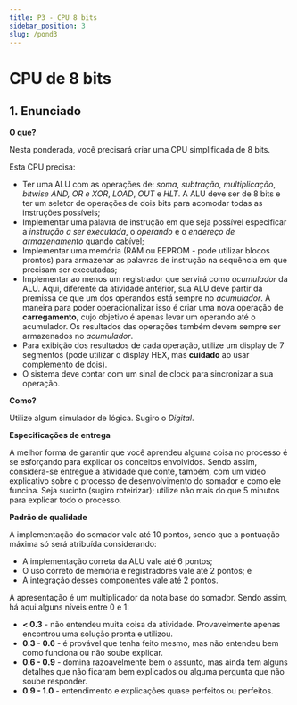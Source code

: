 ```yaml
---
title: P3 - CPU 8 bits
sidebar_position: 3
slug: /pond3
---
```


# CPU de 8 bits

## 1. Enunciado

**O que?**

Nesta ponderada, você precisará criar uma CPU simplificada de 8 bits. 

Esta CPU precisa:

* Ter uma ALU com as operações de: *soma*, *subtração*, *multiplicação*,
  *bitwise AND, OR e XOR*, *LOAD*, *OUT* e *HLT*. A ALU deve ser de 8 bits e
  ter um seletor de operações de dois bits para acomodar todas as instruções
  possíveis;
* Implementar uma palavra de instrução em que seja possível especificar a
  *instrução a ser executada*, o *operando* e o *endereço de armazenamento*
  quando cabível;
* Implementar uma memória (RAM ou EEPROM - pode utilizar blocos prontos) para
  armazenar as palavras de instrução na sequência em que precisam ser
  executadas;
* Implementar ao menos um registrador que servirá como *acumulador* da ALU.
  Aqui, diferente da atividade anterior, sua ALU deve partir da premissa de que
  um dos operandos está sempre no *acumulador*. A maneira para poder
  operacionalizar isso é criar uma nova operação de **carregamento**, cujo
  objetivo é apenas levar um operando até o acumulador. Os resultados das
  operações também devem sempre ser armazenados no *acumulador*.
* Para exibição dos resultados de cada operação, utilize um display de 7
  segmentos (pode utilizar o display HEX, mas **cuidado** ao usar complemento
  de dois).
* O sistema deve contar com um sinal de clock para sincronizar a sua operação.

**Como?**

Utilize algum simulador de lógica. Sugiro o *Digital*.

**Especificações de entrega**

A melhor forma de garantir que você aprendeu alguma coisa no processo é se
esforçando para explicar os conceitos envolvidos. Sendo assim, considera-se
entregue a atividade que conte, também, com um vídeo explicativo sobre o
processo de desenvolvimento do somador e como ele funcina. Seja sucinto (sugiro
roteirizar); utilize não mais do que 5 minutos para explicar todo o processo.

**Padrão de qualidade**

A implementação do somador vale até 10 pontos, sendo que a pontuação máxima só
será atribuída considerando:

* A implementação correta da ALU vale até 6 pontos;
* O uso correto de memória e registradores vale até 2 pontos; e
* A integração desses componentes vale até 2 pontos.

A apresentação é um multiplicador da nota base do somador. Sendo assim, há aqui
alguns níveis entre 0 e 1:

* **< 0.3** - não entendeu muita coisa da atividade. Provavelmente apenas
  encontrou uma solução pronta e utilizou.
* **0.3 - 0.6** - é provável que tenha feito mesmo, mas não entendeu bem como
  funciona ou não soube explicar.
* **0.6 - 0.9** - domina razoavelmente bem o assunto, mas ainda tem alguns
  detalhes que não ficaram bem explicados ou alguma pergunta que não soube
  responder.
* **0.9 - 1.0** - entendimento e explicações quase perfeitos ou perfeitos.

